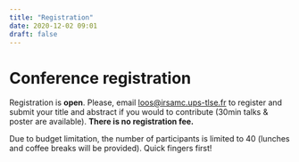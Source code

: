 ```yaml
---
title: "Registration"
date: 2020-12-02 09:01
draft: false
---
```


# Conference registration

Registration is **open**. Please, email <loos@irsamc.ups-tlse.fr> to register and submit your title and abstract if you would to contribute (30min talks & poster are available). **There is no registration fee.**

Due to budget limitation, the number of participants is limited to 40 (lunches and coffee breaks will be provided). 
Quick fingers first!



